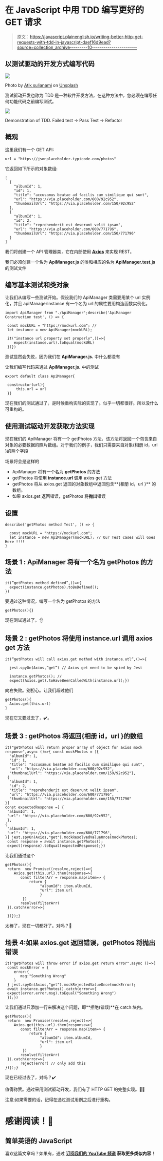 # 在 JavaScript 中用 TDD 编写更好的 GET 请求

> 原文：<https://javascript.plainenglish.io/writing-better-http-get-requests-with-tdd-in-javascript-daef16d9ead?source=collection_archive---------10----------------------->

## 以测试驱动的开发方式编写代码

![](img/44b9f842353039c6f4485e0dfb74249b.png)

Photo by [Atik sulianami](https://unsplash.com/@atik1616?utm_source=unsplash&utm_medium=referral&utm_content=creditCopyText) on [Unsplash](https://unsplash.com/s/photos/network?utm_source=unsplash&utm_medium=referral&utm_content=creditCopyText)

测试驱动开发也称为 TDD 是一种软件开发方法，在这种方法中，您必须在编写任何功能代码之前编写测试。

![](img/3d41701ab5f213ad3c38ce2229b881a8.png)

Demonstration of TDD. Failed test → Pass Test → Refactor

## 概观

这里我们有一个 GET API:

```
url = "https://jsonplaceholder.typicode.com/photos"
```

它返回如下所示的对象数组:

```
[
  {
    "albumId": 1,
    "id": 1,
    "title": "accusamus beatae ad facilis cum similique qui sunt",
    "url": "https://via.placeholder.com/600/92c952",
    "thumbnailUrl": "https://via.placeholder.com/150/92c952"
  },
  {
    "albumId": 1,
    "id": 2,
    "title": "reprehenderit est deserunt velit ipsam",
    "url": "https://via.placeholder.com/600/771796",
    "thumbnailUrl": "https://via.placeholder.com/150/771796"
  }
]
```

我们将创建一个 API 管理器类，它在内部使用 [**Axios**](https://github.com/axios/axios) 来实现 REST。

我们必须创建一个名为 **ApiManager.js** 的类和相应的名为 **ApiManager.test.js** 的测试文件

## 编写基本测试和类对象

让我们从编写一些测试开始。假设我们的 ApiManager 类需要用某个 url 实例化，并且 apiManagerInstance 有一个名为 url 的属性要用构造函数实例化。

```
import ApiManager from "./ApiManager";describe('ApiManager Construction test', () => {

 const mockURL = "https://mockurl.com"; //
 let instance = new ApiManager(mockURL);

 it("instance url property set properly",()=>{
    expect(instance.url).toEqual(mockURL)
 })})
```

测试显然会失败，因为我们在 **ApiManager.js.** 中什么都没有

让我们编写代码来通过 **ApiManager.js.** 中的测试

```
export default class ApiManager{

 constructor(url){
     this.url = url
 }}
```

现在我们的测试通过了，是时候重构实际的实现了。似乎一切都很好。所以没什么可重构的。

## 使用测试驱动开发获取方法实现

现在我们的 ApiManager 将有一个 getPhotos 方法，该方法将返回一个包含来自对象的必要数据的照片数组。对于我们的例子，我们只需要来自对象{相册 id，url }的两个字段

场景将会是这样的

*   ApiManager 将有一个名为 **getPhotos** 的方法
*   getPhotos 将使用 **instance.url** 调用 axios get 方法
*   getPhotos 将从 axios.get 返回的对象数组中返回包含**{相册 id，url }** 的数组。
*   如果 axios.get 返回错误，getPhotos 将**抛出**错误

## 设置

```
describe('getPhotos method Test', () => {

  const mockURL = "https://mockurl.com";
  let instance = new ApiManager(mockURL); // Our Test cases will Goes Here !!!!
}
```

## 场景 1 : ApiManager 将有一个名为 getPhotos 的方法

```
it(“getPhotos method defined”,()=>{
  expect(instance.getPhotos).toBeDefined();
})
```

要通过这种情况，编写一个名为 getPhotos 的方法

```
getPhotos(){}
```

现在测试通过了。👌

## 场景 2 : getPhotos 将使用 instance.url 调用 axios get 方法

```
it(“getPhotos will call axios.get method with instance.utl”,()=>{

  jest.spyOn(Axios,”get”) // Axios get need to be spied by Jest 

  instance.getPhotos(); //
  expect(Axios.get).toHaveBeenCalledWith(instance.url);})
```

向右失败。别担心。让我们超过他们

```
getPhotos(){
  Axios.get(this.url)
}
```

现在它又要过去了，✔️。

## 场景 3 : getPhotos 将返回{相册 id，url }的数组

```
it("getPhotos will return proper array of object for axios mock response",async ()=>{ const mockPhotos = [{ 
  "albumId": 1,
  "id": 1,
  "title": "accusamus beatae ad facilis cum similique qui sunt",
  "url": "https://via.placeholder.com/600/92c952",
  "thumbnailUrl": "https://via.placeholder.com/150/92c952"},
 { 
  "albumId": 1,
  "id": 2,
  "title": "reprehenderit est deserunt velit ipsam",
  "url": "https://via.placeholder.com/600/771796",
  "thumbnailUrl": "https://via.placeholder.com/150/771796"
}]
const expectedResponse =[ {
 "albumId": 1,
 "url": "https://via.placeholder.com/600/92c952",
 },
{
 "albumId": 1,
 "url": "https://via.placeholder.com/600/771796",
}] jest.spyOn(Axios,"get").mockResolvedValueOnce(mockPhotos);
 const response = await instance.getPhotos();
 expect(response).toEqual(expectedResponse);})
```

让我们通过这个

```
getPhotos(){
 return  new Promise((resolve,reject)=>{
    Axios.get(this.url).then(response=>{
       const filterArr = response.map(item=> {
           return {
                "albumId": item.albumId,
                "url": item.url
                }
        })
       resolve(filterArr)
 }).catch(error=>{

 })});}
```

太棒了，现在一切都好了。对吗？🤘

## 场景 4:如果 axios.get 返回错误，getPhotos 将抛出错误

```
it("getPhotos will throw error if axios.get return error",async ()=>{
 const mockError = {
    error:{
       msg:"Something Wrong"
    }
 } jest.spyOn(Axios,"get").mockRejectedValueOnce(mockError);
 await instance.getPhotos().catch(error=>{
 expect(error.error.msg).toEqual("Something Wrong")
 });})
```

让我们通过只添加一行来解决这个问题，即**拒绝(错误)**在 catch 块内。

```
getPhotos(){
 return  new Promise((resolve,reject)=>{
    Axios.get(this.url).then(response=>{
       const filterArr = response.map(item=> {
           return {
                "albumId": item.albumId,
                "url": item.url
                }
        })
       resolve(filterArr)
 }).catch(error=>{
       reject(error) // only add this
})});}
```

现在已经过去了，对吗？✔️

值得称赞。通过采用测试驱动开发，我们有了 HTTP GET 的完整实现。👍🏻

注意:如果需要的话，记得在通过测试用例之后进行重构。

# 感谢阅读！🍻

## 简单英语的 JavaScript

喜欢这篇文章吗？如果有，通过 [**订阅我们的 YouTube 频道**](https://www.youtube.com/channel/UCtipWUghju290NWcn8jhyAw) **获取更多类似内容！**